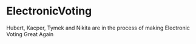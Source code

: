 # ElectronicVoting
Hubert, Kacper, Tymek and Nikita are in the process of making Electronic Voting Great Again
